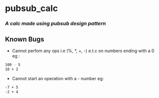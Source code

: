 # pubsub_calc

### _A calc made using pubsub design pattern_

## Known Bugs

- Cannot perfom any ops i.e (%, *, +, -) e.t.c on numbers ending with a 0 eg : 
```sh
100 - 5
10 + 2
```
- Cannot start an operation with a - number eg:

```sh
-7 + 5
-2 + 4
```
